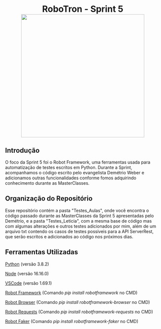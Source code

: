 <h1 align="center" /> RoboTron - Sprint 5

<div align="center"><img src="https://user-images.githubusercontent.com/106493717/176893891-701d7121-0d6c-482c-a0b9-49d7c1547cae.png" width="400" height="auto"></div>

## Introdução
O foco da Sprint 5 foi o Robot Framework, uma ferramentas usada para automatização de testes escritos em Python. Durante a Sprint, acompanhamos o código escrito pelo evangelista Demétrio Weber e adicionamos outras funcionalidades conforme fomos adquirindo conhecimento durante as MasterClasses.

## Organização do Repositório
Esse repositório contém a pasta "Testes_Aulas", onde você encontra o código passado durante as MasterClasses da Sprint 5 apresentadas pelo Demétrio, e a pasta "Testes_Leticia", com a mesma base de código mas com algumas alterações e outros testes adicionados por mim, além de um arquivo txt contendo os casos de testes possiveis para a API ServerRest, que serão escritos e adicionados ao código nos próximos dias.

## Ferramentas Utilizadas

[Python](https://www.python.org/) (versão 3.8.2)

[Node](https://nodejs.org/en/) (versão 16.16.0)

[VSCode](https://code.visualstudio.com/download) (versão 1.69.1)

[Robot Framework](https://robotframework.org/) (Comando *pip install robotframework* no CMD)

[Robot Browser](https://robotframework-browser.org/) (Comando *pip install robotframework-browser* no CMD)

[Robot Requests](https://marketsquare.github.io/robotframework-requests/doc/RequestsLibrary.html) (Comando *pip install robotframework-requests* no CMD)

[Robot Faker](https://pypi.org/project/robotframework-faker/) (Comando *pip install robotframework-faker* no CMD)



